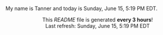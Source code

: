 My name is Tanner and today is Sunday, June 15, 5:19 PM EDT.

<p align="center">This <i>README</i> file is generated <b>every 3 hours</b>!</br>Last refresh: Sunday, June 15, 5:19 PM EDT<br /></p>
